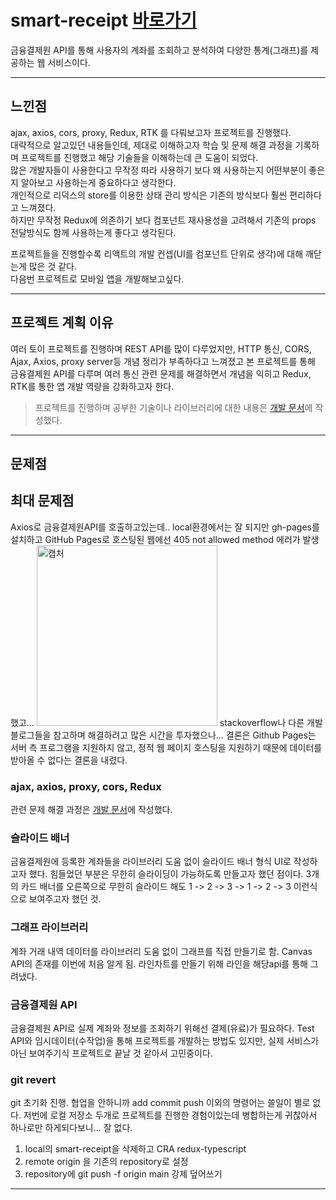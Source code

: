# smart-receipt [바로가기](https://yty0643.github.io/smart-receipt/)

금융결제원 API를 통해 사용자의 계좌를 조회하고 분석하여 다양한 통계(그래프)를 제공하는 웹 서비스이다.

---

## 느낀점

ajax, axios, cors, proxy, Redux, RTK 를 다뤄보고자 프로젝트를 진행했다.<br/>
대략적으로 알고있던 내용들인데, 제대로 이해하고자 학습 및 문제 해결 과정을 기록하며 프로젝트를 진행했고 해당 기술들을 이해하는데 큰 도움이 되었다.<br/>
많은 개발자들이 사용한다고 무작정 따라 사용하기 보다 왜 사용하는지 어떤부분이 좋은지 알아보고 사용하는게 중요하다고 생각한다.<br/>
개인적으로 리덕스의 store를 이용한 상태 관리 방식은 기존의 방식보다 훨씬 편리하다고 느껴졌다.<br/>
하지만 무작정 Redux에 의존하기 보다 컴포넌트 재사용성을 고려해서 기존의 props 전달방식도 함께 사용하는게 좋다고 생각된다.<br/>

프로젝트들을 진행할수록 리액트의 개발 컨셉(UI를 컴포넌트 단위로 생각)에 대해 깨닫는게 많은 것 같다.<br/>
다음번 프로젝트로 모바일 앱을 개발해보고싶다.<br/>

---

## 프로젝트 계획 이유

여러 토이 프로젝트를 진행하며 REST API를 많이 다루었지만, HTTP 통신, CORS, Ajax, Axios, proxy server등 개념 정리가 부족하다고 느껴졌고 본 프로젝트를 통해 금융결제원 API를 다루며 여러 통신 관련 문제를 해결하면서 개념을 익히고 Redux, RTK를 통한 앱 개발 역량을 강화하고자 한다.

> 프로젝트를 진행하며 공부한 기술이나 라이브러리에 대한 내용은 [개발 문서](https://github.com/yty0643/development-documents)에 작성했다.

---

## 문제점

## 최대 문제점

Axios로 금융결제원API를 호출하고있는데.. local환경에서는 잘 되지만
gh-pages를 설치하고 GitHub Pages로 호스팅된 웹에선 405 not allowed method 에러가 발생했고...
<img width="289" alt="캡처" src="https://user-images.githubusercontent.com/80657819/174089192-be99451a-863c-420e-a21b-83433f8976bc.PNG">
stackoverflow나 다른 개발블로그들을 참고하며 해결하려고 많은 시간을 투자했으나...
결론은 Github Pages는 서버 측 프로그램을 지원하지 않고, 정적 웹 페이지 호스팅을 지원하기 때문에 데이터를 받아올 수 없다는 결론을 내렸다.

### ajax, axios, proxy, cors, Redux

관련 문제 해결 과정은 [개발 문서](https://github.com/yty0643/development-documents)에 작성했다.

### 슬라이드 배너

금융결제원에 등록한 계좌들을 라이브러리 도움 없이 슬라이드 배너 형식 UI로 작성하고자 했다.
힘들었던 부분은 무한히 슬라이딩이 가능하도록 만들고자 했던 점이다.
3개의 카드 배너를 오른쪽으로 무한히 슬라이드 해도 1 -> 2 -> 3 -> 1 -> 2 -> 3 이런식으로 보여주고자 했던 것.

### 그래프 라이브러리

계좌 거래 내역 데이터를 라이브러리 도움 없이 그래프를 직접 만들기로 함.
Canvas API의 존재를 이번에 처음 알게 됨. 라인차트를 만들기 위해 라인을 해당api를 통해 그려냈다.

### 금융결제원 API

금융결제원 API로 실제 계좌와 정보를 조회하기 위해선 결제(유료)가 필요하다.
Test API와 임시데이터(수작업)을 통해 프로젝트를 개발하는 방법도 있지만, 실제 서비스가 아닌 보여주기식 프로젝트로 끝날 것 같아서 고민중이다.

### git revert

git 초기화 진행.
협업을 안하니까 add commit push 이외의 명령어는 쓸일이 별로 없다.
저번에 로컬 저장소 두개로 프로젝트를 진행한 경험이있는데 병합하는게 귀찮아서 하나로만 하게되다보니... 잘 없다.

1. local의 smart-receipt을 삭제하고 CRA redux-typescript
2. remote origin 을 기존의 repository로 설정
3. repository에 git push -f origin main 강제 덮어쓰기

---
